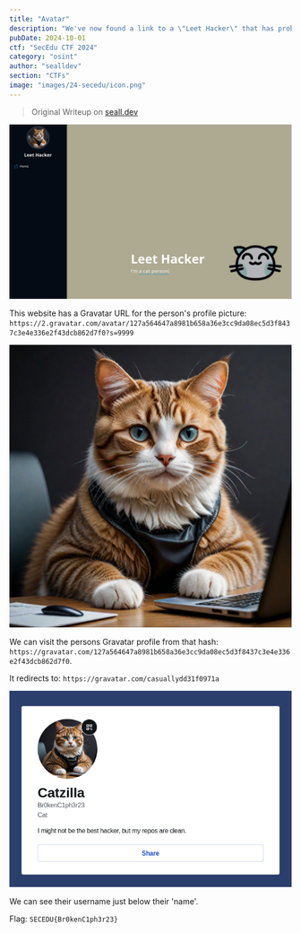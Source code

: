 ```yaml
---
title: "Avatar"
description: "We've now found a link to a \"Leet Hacker\" that has probed ORG-B systems a bit. Can you find their alias? http://ec2-54-79-58-135.ap-southeast-2.compute.amazonaws.com"
pubDate: 2024-10-01
ctf: "SecEdu CTF 2024"
category: "osint"
author: "sealldev"
section: "CTFs"
image: "images/24-secedu/icon.png"
---
```


> Original Writeup on [seall.dev](https://seall.dev/posts/seceduweek22024#avatar)

![website.png](images/24-secedu/website.png)

This website has a Gravatar URL for the person's profile picture: `https://2.gravatar.com/avatar/127a564647a8981b658a36e3cc9da08ec5d3f8437c3e4e336e2f43dcb862d7f0?s=9999`

![c1pherpfp.png](images/24-secedu/c1pherpfp.png)

We can visit the persons Gravatar profile from that hash: `https://gravatar.com/127a564647a8981b658a36e3cc9da08ec5d3f8437c3e4e336e2f43dcb862d7f0`.

It redirects to: `https://gravatar.com/casuallydd31f0971a`

![gravatarprof.png](images/24-secedu/gravatarprof.png)

We can see their username just below their 'name'.

Flag: `SECEDU{Br0kenC1ph3r23}`